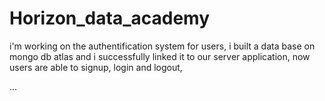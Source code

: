 # Horizon_data_academy
i'm working on the authentification system for users,
i built a data base on mongo db atlas and i successfully linked it to our server application,
now users are able to signup, login and logout, 

...
